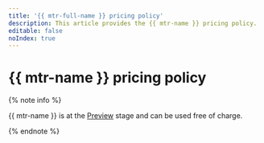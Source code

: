 ```yaml
---
title: '{{ mtr-full-name }} pricing policy'
description: This article provides the {{ mtr-name }} pricing policy.
editable: false
noIndex: true
---
```


# {{ mtr-name }} pricing policy



{% note info %}

{{ mtr-name }} is at the [Preview](../overview/concepts/launch-stages.md) stage and can be used free of charge.

{% endnote %}
